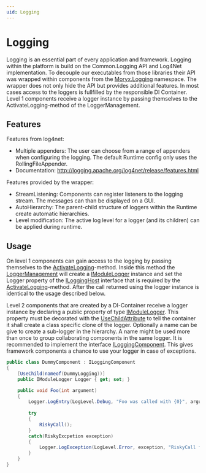 ```yaml
---
uid: Logging
---
```

Logging
=======

Logging is an essential part of every application and framework. Logging within the platform is build on the Common.Logging API and Log4Net implementation. To decouple our executables from those libraries their API was wrapped within components from the [Moryx.Logging](xref:Moryx.Logging) namespace. The wrapper does not only hide the API but provides additional features. In most cases access to the loggers is fullfilled by the responsible DI Container. Level 1 components receive a logger instance by passing themselves to the ActivateLogging-method of the LoggerManagement.

## Features
Features from log4net:
* Multiple appenders: The user can choose from a range of appenders when configuring the logging. The default Runtime config only uses the RollingFileAppender.
* Documentation: http://logging.apache.org/log4net/release/features.html

Features provided by the wrapper:
* StreamListening: Components can register listeners to the logging stream. The messages can than be displayed on a GUI.
* AutoHierarchy: The parent-child structure of loggers within the Runtime create automatic hierarchies.
* Level modification: The active log level for a logger (and its children) can be applied during runtime.

## Usage
On level 1 components can gain access to the logging by passing themselves to the [ActivateLogging](xref:Moryx.Logging.LoggerManagement#Moryx_Logging_LoggerManagement_ActivateLogging_Moryx_Logging_ILoggingHost_)-method. Inside this method the [LoggerManagement](xref:Moryx.Logging.LoggerManagement) will create a [IModuleLogger](xref:Moryx.Logging.IModuleLogger) instance and set the Logger property of the [ILoggingHost](xref:Moryx.Logging.ILoggingHost) interface that is required by the [ActivateLogging](xref:Moryx.Logging.LoggerManagement)-method. After the call returned using the logger instance is identical to the usage described below.

Level 2 components that are created by a DI-Container receive a logger instance by declaring a public property of type [IModuleLogger](xref:Moryx.Logging.IModuleLogger). This property must be decorated with the [UseChildAttribute](xref:Moryx.Container.UseChildAttribute) to tell the container it shall create a class specific clone of the logger. Optionally a name can be give to create a sub-logger in the hierarchy. A name might be used more than once to group collaborating components in the same logger. It is recommended to implement the interface [ILoggingComponent](xref:Moryx.Logging.ILoggingComponent). This gives framework components a chance to use your logger in case of exceptions.

````cs
public class DummyComponent : ILoggingComponent
{
    [UseChild(nameof(DummyLogging))]
    public IModuleLogger Logger { get; set; }

    public void Foo(int argument)
    {
        Logger.LogEntry(LogLevel.Debug, "Foo was called with {0}", argument);
        
        try
        {
            RiskyCall();
        }
        catch(RiskyExcpetion exception)
        {
            Logger.LogException(LogLevel.Error, exception, "RiskyCall failed");
        }
    }
}
````